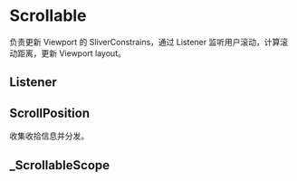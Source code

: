 # Scrollable

负责更新 Viewport 的 SliverConstrains，通过 Listener 监听用户滚动，计算滚动距离，更新 Viewport layout。

## Listener

## ScrollPosition

收集收拾信息并分发。

## \_ScrollableScope
